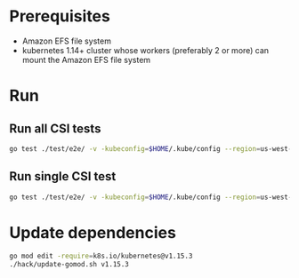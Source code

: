 # Prerequisites
- Amazon EFS file system
- kubernetes 1.14+ cluster whose workers (preferably 2 or more) can mount the Amazon EFS file system

# Run

## Run all CSI tests
```sh
go test ./test/e2e/ -v -kubeconfig=$HOME/.kube/config --region=us-west-2 --report-dir="./results" -ginkgo.focus="\[efs-csi\]" --cluster-name="cluster-name"
```

## Run single CSI test
```sh
go test ./test/e2e/ -v -kubeconfig=$HOME/.kube/config --region=us-west-2 --report-dir="./results" -ginkgo.focus="should continue reading/writing after the driver pod is upgraded from stable version" --cluster-name="cluster-name"
```

# Update dependencies
```sh
go mod edit -require=k8s.io/kubernetes@v1.15.3
./hack/update-gomod.sh v1.15.3
```
